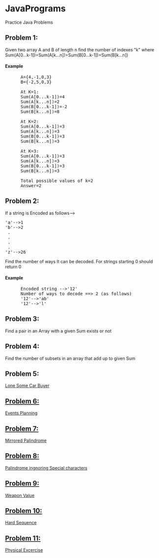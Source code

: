 # JavaPrograms
Practice Java Problems

## Problem 1:
Given two array A and B of length n find the number of indexes "k" where Sum(A[0...k-1])=Sum(A[k...n])=Sum(B[0...k-1])=Sum(B[k...n])

#### Example 
<pre>
      A={4,-1,0,3} 
      B={-2,5,0,3}
      
      At K=1:
      Sum(A[0...k-1])=4
      Sum(A[k...n])=2
      Sum(B[0...k-1])=-2
      Sum(B[k...n])=8
      
      At K=2:
      Sum(A[0...k-1])=3
      Sum(A[k...n])=3
      Sum(B[0...k-1])=3
      Sum(B[k...n])=3
      
      At K=3:
      Sum(A[0...k-1])=3
      Sum(A[k...n])=3
      Sum(B[0...k-1])=3
      Sum(B[k...n])=3
      
      Total possible values of k=2
      Answer=2
</pre>
## Problem 2:
If a string is Encoded as follows-->
<pre>
'a'-->1
'b'-->2
 .
 .
 .
 .
'z'-->26
</pre>
Find the number of ways It can be decoded.
For strings starting 0 should return 0
#### Example 
<pre>
      Encoded string -->'12'
      Number of ways to decode ==> 2 (as follows)
      '12'-->'ab'
      '12'-->'l'
</pre>
## Problem 3:
Find a pair in an Array with a given Sum exists or not

## Problem 4:
Find the number of subsets in an array that add up to given Sum

## Problem 5:

<a href="https://github.com/ashiagarwal73/JavaPrograms/blob/master/Problem5_Question.pdf">Lone Some Car Buyer
      

## Problem 6:

<a href="https://github.com/ashiagarwal73/JavaPrograms/blob/master/Problem6_Question.pdf">Events Planning   
     

## Problem 7:

<a href="https://github.com/ashiagarwal73/JavaPrograms/blob/master/Problem7_Question.pdf">Mirrored Palindrome 
      

## Problem 8:

<a href="https://github.com/ashiagarwal73/JavaPrograms/blob/master/Problem8_Question.pdf">Palindrome ingnoring Special characters

## Problem 9:

<a href="https://github.com/ashiagarwal73/JavaPrograms/blob/master/Problem9_Question.txt">Weapon Value

## Problem 10:

<a href="https://github.com/ashiagarwal73/JavaPrograms/blob/master/Problem10_Question.txt">Hard Sequence

## Problem 11:

<a href="https://github.com/ashiagarwal73/JavaPrograms/blob/master/Problem11_Question.pdf">Physical Excercise